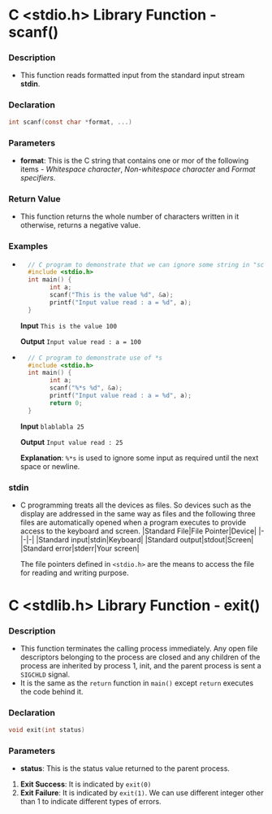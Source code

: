 ﻿# C <stdio.h> Library Function - scanf()
### Description
- This function reads formatted input from the standard input stream **stdin**.

### Declaration
```c
int scanf(const char *format, ...)
```

### Parameters
- **format**: This is the C string that contains one or mor of the following items - *Whitespace character*, *Non-whitespace character* and *Format specifiers*.

### Return Value
- This function returns the whole number of characters written in it otherwise, returns a negative value.

### Examples
- ```c
	// C program to demonstrate that we can ignore some string in "scanf()"
	#include <stdio.h>
	int main() {
		  int a;
		  scanf("This is the value %d", &a);
		  printf("Input value read : a = %d", a);
	}
	```
	**Input**
	`This is the value 100`
	
	**Output**
	`Input value read : a = 100`
- ```c
	// C program to demonstrate use of *s
	#include <stdio.h>
	int main() {
		  int a;
		  scanf("%*s %d", &a);
		  printf("Input value read : a = %d", a);
		  return 0;
	}
	```
	**Input**
	`blablabla 25`
	
	**Output**
	`Input value read : 25`
	
	**Explanation**: `%*s` is used to ignore some input as required until the next space or newline.

### stdin
- C programming treats all the devices as files. So devices such as the display are addressed in the same way as files and the following three files are automatically opened when a program executes to provide access to the keyboard and screen.
	|Standard File|File Pointer|Device|
	|-|-|-|
	|Standard input|stdin|Keyboard|
	|Standard output|stdout|Screen|
	|Standard error|stderr|Your screen|
	
	The file pointers defined in `<stdio.h>` are the means to access the file for reading and writing purpose.

# C <stdlib.h> Library Function - exit()
### Description
- This function terminates the calling process immediately. Any open file descriptors belonging to the process are closed and any children of the process are inherited by process 1, init, and the parent process is sent a `SIGCHLD` signal.
- It is the same as the `return` function in `main()` except `return` executes the code behind it.

### Declaration
```c
void exit(int status)
```

### Parameters
- **status**: This is the status value returned to the parent process.
 1. **Exit Success**: It is indicated by `exit(0)`
 2. **Exit Failure**: It is indicated by `exit(1)`. We can use different integer other than 1 to indicate different types of errors.

